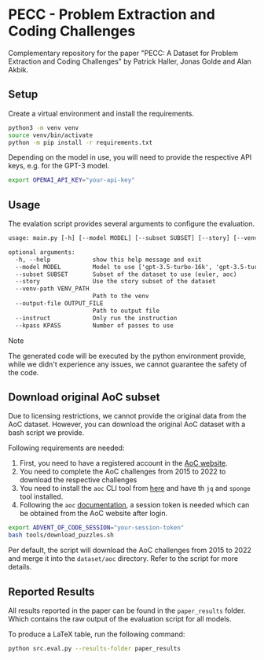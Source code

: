 # PECC - Problem Extraction and Coding Challenges

Complementary repository for the paper "PECC: A Dataset for Problem Extraction and Coding Challenges" by Patrick Haller, Jonas Golde and Alan Akbik.



## Setup 

Create a virtual environment and install the requirements.

```bash
python3 -m venv venv
source venv/bin/activate
python -m pip install -r requirements.txt
```


Depending on the model in use, you will need to provide the respective API keys, e.g. for the GPT-3 model. 
```bash
export OPENAI_API_KEY="your-api-key"
```

## Usage 


The evalation script provides several arguments to configure the evaluation. 
```txt
usage: main.py [-h] [--model MODEL] [--subset SUBSET] [--story] [--venv-path VENV_PATH] [--output-file OUTPUT_FILE] [--instruct] [--kpass KPASS]

optional arguments:
  -h, --help            show this help message and exit
  --model MODEL         Model to use ['gpt-3.5-turbo-16k', 'gpt-3.5-turbo-turbo', 'vertex_ai/chat-bison', 'vertex_ai/codechat-bison', 'WizardLM/WizardCoder-Python-34B-V1.0', 'Mistral-Instruct']
  --subset SUBSET       Subset of the dataset to use (euler, aoc)
  --story               Use the story subset of the dataset
  --venv-path VENV_PATH
                        Path to the venv
  --output-file OUTPUT_FILE
                        Path to output file
  --instruct            Only run the instruction
  --kpass KPASS         Number of passes to use
```

> [!NOTE]
> The generated code will be executed by the python environment provide, while we didn't experience any issues, we cannot guarantee the safety of the code. 


## Download original AoC subset

Due to licensing restrictions, we cannot provide the original data from the AoC dataset. However, you can download the original AoC dataset with a bash script we provide. 

Following requirements are needed:
1. First, you need to have a registered account in the [AoC website](https://adventofcode.com/).
2. You need to complete the AoC challenges from 2015 to 2022 to download the respective challenges
3. You need to install the `aoc` CLI tool from [here](https://github.com/scarvalhojr/aoc-cli) and have th `jq` and `sponge` tool installed. 
4. Following the `aoc` [documentation](https://github.com/scarvalhojr/aoc-cli?tab=readme-ov-file#session-cookie-), a session token is needed which can be obtained from the AoC website after login. 


```bash
export ADVENT_OF_CODE_SESSION="your-session-token"
bash tools/download_puzzles.sh
```

Per default, the script will download the AoC challenges from 2015 to 2022 and merge it into 
the `dataset/aoc` directory. Refer to the script for more details.


## Reported Results

All results reported in the paper can be found in the `paper_results` folder. Which contains the
raw output of the evaluation script for all models.

To produce a LaTeX table, run the following command:

```bash
python src.eval.py --results-folder paper_results
```

